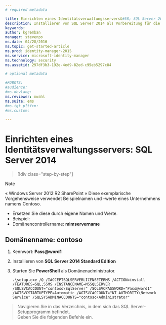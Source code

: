 ```yaml
---
# required metadata

title: Einrichten eines Identitätsverwaltungsservers&#58; SQL Server 2014 | Microsoft Identity Manager
description: Installieren von SQL Server 2014 als Vorbereitung für die Installation von MIM 2016.
keywords:
author: kgremban
manager: stevenpo
ms.date: 04/28/2016
ms.topic: get-started-article
ms.prod: identity-manager-2015
ms.service: microsoft-identity-manager
ms.technology: security
ms.assetid: 297df3b3-192e-4ed9-82ed-c95eb5297c84

# optional metadata

#ROBOTS:
#audience:
#ms.devlang:
ms.reviewer: mwahl
ms.suite: ems
#ms.tgt_pltfrm:
#ms.custom:

---
```


# Einrichten eines Identitätsverwaltungsservers: SQL Server 2014

>[!div class="step-by-step"]

> [!NOTE]
> « Windows Server 2012 R2 SharePoint » Diese exemplarische Vorgehensweise verwendet Beispielnamen und -werte eines Unternehmens namens Contoso.
> - Ersetzen Sie diese durch eigene Namen und Werte.
> - Beispiel:
> - Domänencontrollername: **mimservername**

## Domänenname: **contoso**

1. Kennwort: **Pass@word1**

2. Installieren von **SQL Server 2014 Standard Edition**

3. Starten Sie **PowerShell** als Domänenadministrator.

    ```
    .\setup.exe /Q /IACCEPTSQLSERVERLICENSETERMS /ACTION=install /FEATURES=SQL,SSMS /INSTANCENAME=MSSQLSERVER /SQLSVCACCOUNT="contoso\SqlServer" /SQLSVCPASSWORD="Pass@word1"   /AGTSVCSTARTUPTYPE=Automatic /AGTSVCACCOUNT="NT AUTHORITY\Network Service" /SQLSYSADMINACCOUNTS="contoso\Administrator"
    ```

>Navigieren Sie in das Verzeichnis, in dem sich das SQL Server-Setupprogramm befindet.  
Geben Sie die folgenden Befehle ein.


<!--HONumber=May16_HO3-->


